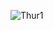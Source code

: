 ![Thur1](https://user-images.githubusercontent.com/37453877/153406040-62e5de0a-4db4-4c4e-92b3-665c765ecf68.JPG)

